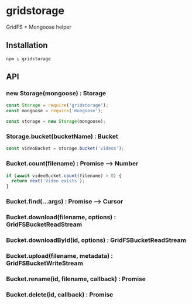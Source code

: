 # gridstorage
GridFS + Mongoose helper

## Installation
```
npm i gridstorage
```

## API
### new Storage(mongoose) : Storage
```js
const Storage = require('gridstorage');
const mongoose = require('mongoose');

const storage = new Storage(mongoose);
```

### Storage.bucket(bucketName) : Bucket
```js
const videoBucket = storage.bucket('videos');
```

### Bucket.count(filename) : Promise –> Number
```js
if (await videoBucket.count(filename) > 0) {
  return next('Video exists');
}
```

### Bucket.find(...args) : Promise –> Cursor

### Bucket.download(filename, options) : GridFSBucketReadStream

### Bucket.downloadById(id, options) : GridFSBucketReadStream

### Bucket.upload(filename, metadata) : GridFSBucketWriteStream

### Bucket.rename(id, filename, callback) : Promise

### Bucket.delete(id, callback) : Promise
